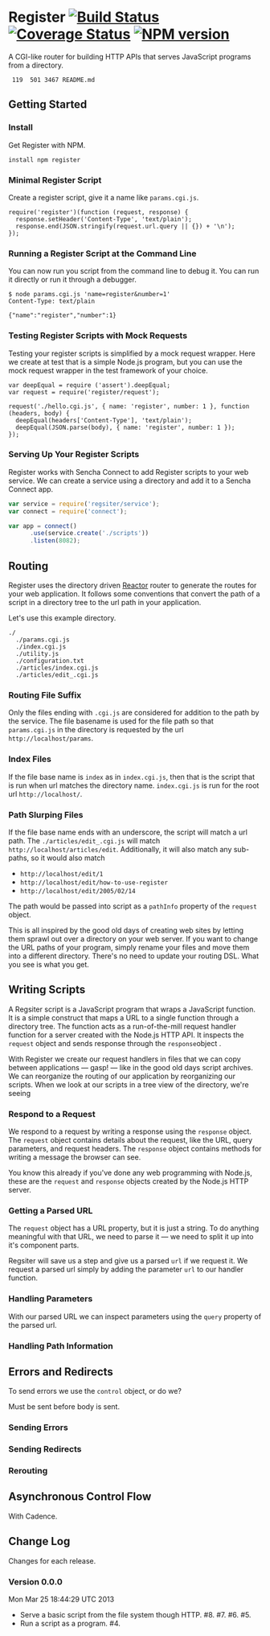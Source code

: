 # Register [![Build Status](https://secure.travis-ci.org/bigeasy/register.png?branch=master)](http://travis-ci.org/bigeasy/register) [![Coverage Status](https://coveralls.io/repos/bigeasy/register/badge.png?branch=master)](https://coveralls.io/r/bigeasy/register) [![NPM version](https://badge.fury.io/js/register.png)](http://badge.fury.io/js/register)

A CGI-like router for building HTTP APIs that serves JavaScript programs from a
directory.

```
 119  501 3467 README.md
```

## Getting Started



### Install

Get Register with NPM.

```
install npm register
```

### Minimal Register Script

Create a register script, give it a name like `params.cgi.js`.

```
require('register')(function (request, response) {
  response.setHeader('Content-Type', 'text/plain');
  response.end(JSON.stringify(request.url.query || {}) + '\n');
});
```

### Running a Register Script at the Command Line

You can now run you script from the command line to debug it. You can run it
directly or run it through a debugger.

```
$ node params.cgi.js 'name=register&number=1'
Content-Type: text/plain

{"name":"register","number":1}
```

### Testing Register Scripts with Mock Requests

Testing your register scripts is simplified by a mock request wrapper. Here we
create at test that is a simple Node.js program, but you can use the mock
request wrapper in the test framework of your choice.

```
var deepEqual = require ('assert').deepEqual;
var request = require('register/request');

request('./hello.cgi.js', { name: 'register', number: 1 }, function (headers, body) {
  deepEqual(headers['Content-Type'], 'text/plain');
  deepEqual(JSON.parse(body), { name: 'register', number: 1 });
});

```

### Serving Up Your Register Scripts

Register works with Sencha Connect to add Register scripts to your web service.
We can create a service using a directory and add it to a Sencha Connect app.

```javascript
var service = require('regsiter/service');
var connect = require('connect');

var app = connect()
      .use(service.create('./scripts'))
      .listen(8082);
```

## Routing

Register uses the directory driven [Reactor](https://github.com/bigeasy/reactor)
router to generate the routes for your web application. It follows some
conventions that convert the path of a script in a directory tree to the url
path in your application.

Let's use this example directory.

```
./
  ./params.cgi.js
  ./index.cgi.js
  ./utility.js
  ./configuration.txt
  ./articles/index.cgi.js
  ./articles/edit_.cgi.js
```

### Routing File Suffix

Only the files ending with `.cgi.js` are considered for addition to the path by
the service. The file basename is used for the file path so that `params.cgi.js`
in the directory is requested by the url `http://localhost/params`.

### Index Files

If the file base name is `index` as in `index.cgi.js`, then that is the script
that is run when url matches the directory name. `index.cgi.js` is run for the
root url `http://localhost/`.

### Path Slurping Files

If the file base name ends with an underscore, the script will match a url path.
The `` ./articles/edit_.cgi.js `` will match `http://localhost/articles/edit`.
Additionally, it will also match any sub-paths, so it would also match

 * `http://localhost/edit/1`
 * `http://localhost/edit/how-to-use-register`
 * `http://localhost/edit/2005/02/14`

The path would be passed into script as a `pathInfo` property of the `request`
object.

This is all inspired by the good old days of creating web sites by letting them
sprawl out over a directory on your web server. If you want to change the URL
paths of your program, simply rename your files and move them into a different
directory. There's no need to update your routing DSL. What you see is what you
get.

## Writing Scripts

A Regsiter script is a JavaScript program that wraps a JavaScript function. It
is a simple construct that maps a URL to a single function through a directory
tree. The function acts as a run-of-the-mill request handler function for a
server created with the Node.js HTTP API. It inspects the `request` object and
sends response through the `response`object .

With Register we create our request handlers in files that we can copy between
applications &mdash; gasp! &mdash; like in the good old days script archives. We
can reorganize the routing of our application by reorganizing our scripts. When
we look at our scripts in a tree view of the directory, we're seeing

### Respond to a Request

We respond to a request by writing a response using the `response` object. The
`request` object contains details about the request, like the URL, query
parameters, and request headers. The `response` object contains methods for
writing a message the browser can see.

You know this already if you've done any web programming with Node.js, these are
the `request` and `response` objects created by the Node.js HTTP server.

### Getting a Parsed URL

The `request` object has a URL property, but it is just a string. To do anything
meaningful with that URL, we need to parse it &mdash; we need to split it up
into it's component parts.

Regsiter will save us a step and give us a parsed `url` if we request it. We
request a parsed url simply by adding the parameter `url` to our handler
function.

### Handling Parameters

With our parsed URL we can inspect parameters using the `query` property of the
parsed url.

### Handling Path Information

## Errors and Redirects

To send errors we use the `control` object, or do we?

Must be sent before body is sent.

### Sending Errors

### Sending Redirects

### Rerouting

## Asynchronous Control Flow

With Cadence.

## Change Log

Changes for each release.

### Version 0.0.0

Mon Mar 25 18:44:29 UTC 2013

 * Serve a basic script from the file system though HTTP. #8. #7. #6. #5.
 * Run a script as a program. #4.
